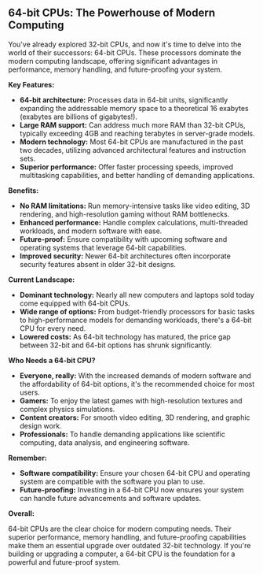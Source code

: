 ## 64-bit CPUs: The Powerhouse of Modern Computing

You've already explored 32-bit CPUs, and now it's time to delve into the world of their successors: 64-bit CPUs. These processors dominate the modern computing landscape, offering significant advantages in performance, memory handling, and future-proofing your system.

**Key Features:**

- **64-bit architecture:** Processes data in 64-bit units, significantly expanding the addressable memory space to a theoretical 16 exabytes (exabytes are billions of gigabytes!).
- **Large RAM support:** Can address much more RAM than 32-bit CPUs, typically exceeding 4GB and reaching terabytes in server-grade models.
- **Modern technology:** Most 64-bit CPUs are manufactured in the past two decades, utilizing advanced architectural features and instruction sets.
- **Superior performance:** Offer faster processing speeds, improved multitasking capabilities, and better handling of demanding applications.

**Benefits:**

- **No RAM limitations:** Run memory-intensive tasks like video editing, 3D rendering, and high-resolution gaming without RAM bottlenecks.
- **Enhanced performance:** Handle complex calculations, multi-threaded workloads, and modern software with ease.
- **Future-proof:** Ensure compatibility with upcoming software and operating systems that leverage 64-bit capabilities.
- **Improved security:** Newer 64-bit architectures often incorporate security features absent in older 32-bit designs.

**Current Landscape:**

- **Dominant technology:** Nearly all new computers and laptops sold today come equipped with 64-bit CPUs.
- **Wide range of options:** From budget-friendly processors for basic tasks to high-performance models for demanding workloads, there's a 64-bit CPU for every need.
- **Lowered costs:** As 64-bit technology has matured, the price gap between 32-bit and 64-bit options has shrunk significantly.

**Who Needs a 64-bit CPU?**

- **Everyone, really:** With the increased demands of modern software and the affordability of 64-bit options, it's the recommended choice for most users.
- **Gamers:** To enjoy the latest games with high-resolution textures and complex physics simulations.
- **Content creators:** For smooth video editing, 3D rendering, and graphic design work.
- **Professionals:** To handle demanding applications like scientific computing, data analysis, and engineering software.

**Remember:**

- **Software compatibility:** Ensure your chosen 64-bit CPU and operating system are compatible with the software you plan to use.
- **Future-proofing:** Investing in a 64-bit CPU now ensures your system can handle future advancements and software updates.

**Overall:**

64-bit CPUs are the clear choice for modern computing needs. Their superior performance, memory handling, and future-proofing capabilities make them an essential upgrade over outdated 32-bit technology. If you're building or upgrading a computer, a 64-bit CPU is the foundation for a powerful and future-proof system.